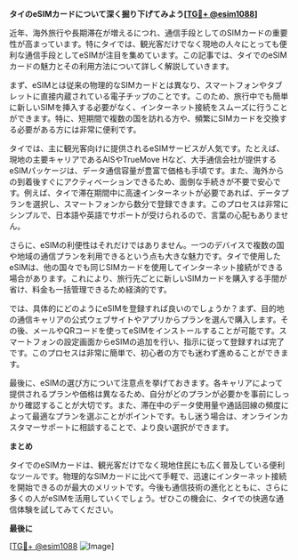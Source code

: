 **タイのeSIMカードについて深く掘り下げてみよう[[TG💪+ @esim1088](https://t.me/s/esim1088)]**

近年、海外旅行や長期滞在が増えるにつれ、通信手段としてのSIMカードの重要性が高まっています。特にタイでは、観光客だけでなく現地の人々にとっても便利な通信手段としてeSIMが注目を集めています。この記事では、タイでのeSIMカードの魅力とその利用方法について詳しく解説していきます。

まず、eSIMとは従来の物理的なSIMカードとは異なり、スマートフォンやタブレットに直接内蔵されている電子チップのことです。このため、旅行中でも簡単に新しいSIMを挿入する必要がなく、インターネット接続をスムーズに行うことができます。特に、短期間で複数の国を訪れる方や、頻繁にSIMカードを交換する必要がある方には非常に便利です。

タイでは、主に観光客向けに提供されるeSIMサービスが人気です。たとえば、現地の主要キャリアであるAISやTrueMove Hなど、大手通信会社が提供するeSIMパッケージは、データ通信容量が豊富で価格も手頃です。また、海外からの到着後すぐにアクティベーションできるため、面倒な手続きが不要で安心です。例えば、タイで滞在期間中に高速インターネットが必要であれば、データプランを選択し、スマートフォンから数分で登録できます。このプロセスは非常にシンプルで、日本語や英語でサポートが受けられるので、言葉の心配もありません。

さらに、eSIMの利便性はそれだけではありません。一つのデバイスで複数の国や地域の通信プランを利用できるという点も大きな魅力です。タイで使用したeSIMは、他の国々でも同じSIMカードを使用してインターネット接続ができる場合があります。これにより、旅行先ごとに新しいSIMカードを購入する手間が省け、料金も一括管理できるため経済的です。

では、具体的にどのようにeSIMを登録すれば良いのでしょうか？まず、目的地の通信キャリアの公式ウェブサイトやアプリからプランを選んで購入します。その後、メールやQRコードを使ってeSIMをインストールすることが可能です。スマートフォンの設定画面からeSIMの追加を行い、指示に従って登録すれば完了です。このプロセスは非常に簡単で、初心者の方でも迷わず進めることができます。

最後に、eSIMの選び方について注意点を挙げておきます。各キャリアによって提供されるプランや価格は異なるため、自分がどのプランが必要かを事前にしっかり確認することが大切です。また、滞在中のデータ使用量や通話回線の頻度によって最適なプランを選ぶことがポイントです。もし迷う場合は、オンラインカスタマーサポートに相談することで、より良い選択ができます。

**まとめ**

タイでのeSIMカードは、観光客だけでなく現地住民にも広く普及している便利なツールです。物理的なSIMカードに比べて手軽で、迅速にインターネット接続を開始できるのが最大のメリットです。今後も通信技術の進化とともに、さらに多くの人がeSIMを活用していくでしょう。ぜひこの機会に、タイでの快適な通信体験を試してみてください。

**最後に**

[[TG💪+ @esim1088](https://t.me/s/esim1088) ![Image](https://i.postimg.cc/Y0z9fWf4/image.png)]